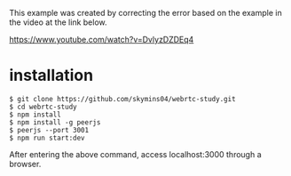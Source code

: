 This example was created by correcting the error based on the example in the video at the link below.

https://www.youtube.com/watch?v=DvlyzDZDEq4

# installation

```
$ git clone https://github.com/skymins04/webrtc-study.git
$ cd webrtc-study
$ npm install
$ npm install -g peerjs
$ peerjs --port 3001
$ npm run start:dev
```

After entering the above command, access localhost:3000 through a browser.
